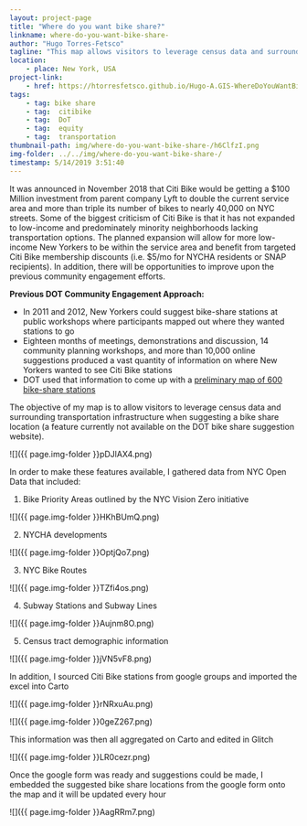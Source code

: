 ```yaml
---
layout: project-page
title: "Where do you want bike share?"
linkname: where-do-you-want-bike-share-
author: "Hugo Torres-Fetsco"
tagline: "This map allows visitors to leverage census data and surrounding transportation infrastructure when suggesting a bike share location in NYC"
location:
    - place: New York, USA
project-link:
    - href: https://htorresfetsco.github.io/Hugo-A.GIS-WhereDoYouWantBikeShare/
tags:
    - tag: bike share
    - tag:  citibike
    - tag:  DoT
    - tag:  equity
    - tag:  transportation
thumbnail-path: img/where-do-you-want-bike-share-/h6ClfzI.png
img-folder: ../../img/where-do-you-want-bike-share-/
timestamp: 5/14/2019 3:51:40
---
```

It was announced in November 2018 that Citi Bike would be getting a $100 Million investment from parent company Lyft to double the current service area and more than triple its number of bikes to nearly 40,000 on NYC streets. Some of the biggest criticism of Citi Bike is that it has not expanded to low-income and predominately minority neighborhoods lacking transportation options. The planned expansion will allow for more low-income New Yorkers to be within the service area and benefit from targeted Citi Bike membership discounts (i.e. $5/mo for NYCHA residents or SNAP recipients). In addition, there will be opportunities to improve upon the previous community engagement efforts. 

**Previous DOT Community Engagement Approach:**

* In 2011 and 2012, New Yorkers could suggest bike-share stations at public workshops where participants mapped out where they wanted stations to go
* Eighteen months of meetings, demonstrations and discussion, 14 community planning workshops, and more than 10,000 online suggestions produced a vast quantity of information on where New Yorkers wanted to see Citi Bike stations
* DOT used that information to come up with a [preliminary map of 600 bike-share stations](https://nycdotbikeshare.info/sites/default/files/2017-12/Brooklyn%20CB%206_Draft%20Plan%20Presentation.pdf)

The objective of my map is to allow visitors to leverage census data and surrounding transportation infrastructure when suggesting a bike share location (a feature currently not available on the DOT bike share suggestion website).

![]({{ page.img-folder }}pDJlAX4.png)

In order to make these features available, I gathered data from NYC Open Data that included:

1) Bike Priority Areas outlined by the NYC Vision Zero initiative

![]({{ page.img-folder }}HKhBUmQ.png)

2) NYCHA developments

![]({{ page.img-folder }}OptjQo7.png)

3) NYC Bike Routes

![]({{ page.img-folder }}TZfi4os.png)

4) Subway Stations and Subway Lines

![]({{ page.img-folder }}Aujnm8O.png)

5) Census tract demographic information

![]({{ page.img-folder }}jVN5vF8.png)

In addition, I sourced Citi Bike stations from google groups and imported the excel into Carto

![]({{ page.img-folder }}rNRxuAu.png)

![]({{ page.img-folder }}0geZ267.png)

This information was then all aggregated on Carto and edited in Glitch

![]({{ page.img-folder }}LR0cezr.png)

Once the google form was ready and suggestions could be made, I embedded the suggested bike share locations from the google form onto the map and it will be updated every hour

![]({{ page.img-folder }}AagRRm7.png)
